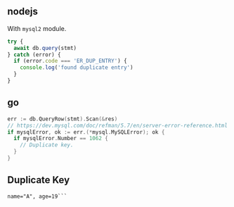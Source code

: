 ## nodejs

With `mysql2` module.

```js
try {
  await db.query(stmt)
} catch (error) {
  if (error.code === 'ER_DUP_ENTRY') {
    console.log('found duplicate entry')
  }
}
```

## go

```go
err := db.QueryRow(stmt).Scan(&res)
// https://dev.mysql.com/doc/refman/5.7/en/server-error-reference.html
if mysqlError, ok := err.(*mysql.MySQLError); ok {
  if mysqlError.Number == 1062 {
    // Duplicate key.
  }
}
```

## Duplicate Key

```INSERT INTO table (id, name, age) VALUES(1, "A", 19) ON DUPLICATE KEY UPDATE    
name="A", age=19```
